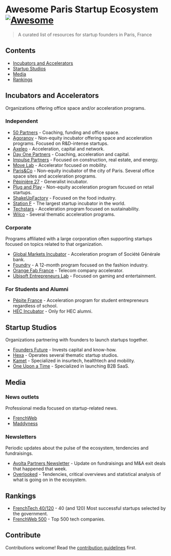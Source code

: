 # Awesome Paris Startup Ecosystem [![Awesome](https://awesome.re/badge.svg)](https://awesome.re)

> A curated list of resources for startup founders in Paris, France


## Contents

- [Incubators and Accelerators](#incubators-and-accelerators)
- [Startup Studios](#startup-studios)
- [Media](#media)
- [Rankings](#rankings)

## Incubators and Accelerators

Organizations offering office space and/or acceleration programs.

### Independent

- [50 Partners](https://www.50partners.fr/) - Coaching, funding and office space.
- [Agoranov](https://www.agoranov.com/) - Non-equity incubator offering space and acceleration programs. Focused on R&D-intense startups.
- [Axeleo](https://www.axeleo.com/) - Acceleration, capital and network.
- [Day One Partners](https://www.dayonepartners.com/) - Coaching, acceleration and capital.
- [Impulse Partners](https://impulse-partners.com/) - Focused on construction, real estate, and energy.
- [Move Lab](https://moove-lab.com/) - Accelerator focused on mobility.
- [Paris&Co](https://www.parisandco.paris/) - Non-equity incubator of the city of Paris. Several office space sites and acceleration programs.
- [Pépinière 27](http://www.pepiniere27.fr/) - Generalist incubator.
- [Plug and Play](https://www.plugandplaytechcenter.com/retail/france/) - Non-equity acceleration program focused on retail startups.
- [ShakeUpFactory](http://shakeupfactory.co/) - Focused on the food industry.
- [Station F](https://stationf.co/) - The largest startup incubator in the world.
- [Techstars](https://www.techstars.com/accelerators/paris) - Acceleration program focused on sustainability.
- [Wilco](https://www.wilco-startup.com/) - Several thematic acceleration programs.

### Corporate

Programs affiliated with a large corporation often supporting startups focused on topics related to that organization.

- [Global Markets Incubator](https://globalmarketsincubator.societegenerale.com/en/) - Acceleration program of Société Générale bank.
- [Foundry](https://www.foundryftlab.com/) - A 12-month program focused on the fashion industry.
- [Orange Fab France](https://orangefabfrance.fr/en/) - Telecom company accelerator.
- [Ubisoft Entrepreneurs Lab](https://www.ubisoft.com/en-us/company/about-us/innovation/startup-programs) - Focused on gaming and entertainment.

### For Students and Alumni

- [Pépite France](https://www.pepite-france.fr/en/) - Acceleration program for student entrepreneurs regardless of school.
- [HEC Incubator](https://www.hec.edu/en/faculty-research/centers/innovation-entrepreneurship-center/programs/incubateur-hec-paris) - Only for HEC alumni.

## Startup Studios

Organizations partnering with founders to launch startups together.

- [Founders Future](https://www.foundersfuture.com/) - Invests capital and know-how.
- [Hexa](https://www.hexa.cc/) - Operates several thematic startup studios.
- [Kamet](https://www.kametventures.com/) - Specialized in insurtech, healthtech and mobility.
- [One Upon a Time](https://www.onceuponatime.co/) - Specialized in launching B2B SaaS.

## Media

### News outlets

Professional media focused on startup-related news.

- [FrenchWeb](https://www.frenchweb.fr/)
- [Maddyness](https://www.maddyness.com/)

### Newsletters

Periodic updates about the pulse of the ecosystem, tendencies and fundraisings.

- [Avolta Partners Newsletter](https://avoltapartners.us5.list-manage.com/subscribe?u=b56a273de0c742a861eb109c0&id=82cad6f397) - Update on fundraisings and M&A exit deals that happened that week.
- [Overlooked](https://alexandre.substack.com/) - Tendencies, critical overviews and statistical analysis of what is going on in the ecosystem.

## Rankings

- [FrenchTech 40/120](https://lafrenchtech.com/en/how-france-helps-startups/french-tech-next40-120/) - 40 (and 120) Most successful startups selected by the government.
- [FrenchWeb 500](https://www.frenchweb.fr/fw500) - Top 500 tech companies.

## Contribute

Contributions welcome! Read the [contribution guidelines](contributing.md) first.
